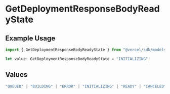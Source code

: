 # GetDeploymentResponseBodyReadyState

## Example Usage

```typescript
import { GetDeploymentResponseBodyReadyState } from "@vercel/sdk/models/operations/getdeployment.js";

let value: GetDeploymentResponseBodyReadyState = "INITIALIZING";
```

## Values

```typescript
"QUEUED" | "BUILDING" | "ERROR" | "INITIALIZING" | "READY" | "CANCELED"
```
